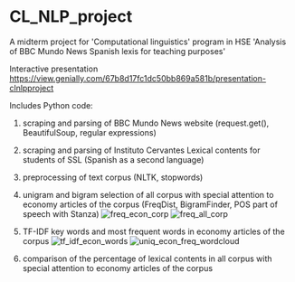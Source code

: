 # CL_NLP_project
A midterm project for 'Computational linguistics' program in HSE
'Analysis of BBC Mundo News Spanish lexis for teaching purposes'

Interactive presentation
https://view.genially.com/67b8d17fc1dc50bb869a581b/presentation-clnlpproject

Includes Python code:
1. scraping and parsing of BBC Mundo News website
   (request.get(), BeautifulSoup, regular expressions)
2. scraping and parsing of Instituto Cervantes Lexical contents for students of SSL (Spanish as a second language)
3. preprocessing of text corpus
   (NLTK, stopwords)
4. unigram and bigram selection of all corpus with special attention to economy articles of the corpus
   (FreqDist, BigramFinder, POS part of speech with Stanza)
   ![freq_econ_corp](https://github.com/user-attachments/assets/1b9f15b1-0869-46c1-a809-777d9b12b7b9)
   ![freq_all_corp](https://github.com/user-attachments/assets/23e72eb7-1691-4869-9e2b-c26b2c11fe94)


6. TF-IDF key words and most frequent words in economy articles of the corpus
   ![tf_idf_econ_words](https://github.com/user-attachments/assets/6a230a03-d72e-4dc7-bfa9-0cce46d779a8)
   ![uniq_econ_freq_wordcloud](https://github.com/user-attachments/assets/0bab7951-f764-4cfe-8f2d-399cd0a91c71)

7. comparison of the percentage of lexical contents in all corpus with special attention to economy articles of the corpus

